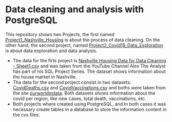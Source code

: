 # Data cleaning and analysis with PostgreSQL
This repository shows two Projects, the first named [Project1_Nashville_Housing](https://github.com/maryisabela15/SQL_Data_Analysis/blob/main/Project1_Nashville_Housing.sql) is about the process of data cleaning.
On the other hand, the second project, named [Project2_Covid19_Data_Exploration](https://github.com/maryisabela15/SQL_Data_Analysis/blob/main/Project2_COVID19_Data_Exploration.sql) is about data exploration and data analysis.

* The data for the firts project is [Nashville Housing Data for Data Cleaning - Sheet1.csv](https://github.com/maryisabela15/SQL_Data_Analysis/blob/main/Nashville%20Housing%20Data%20for%20Data%20Cleaning%20-%20Sheet1.csv) and was taken from the YouTube Channel Alex The Analyst has part of his SQL Project Series. The dataset shows information about the house market in Nashville.
* Tha data for the second project consist in two datasets: [CovidDeaths.csv](https://github.com/maryisabela15/SQL_Data_Analysis/blob/main/CovidDeaths.csv) and [CovidVaccinations.csv](https://github.com/maryisabela15/SQL_Data_Analysis/blob/main/CovidVaccinations.csv) and boths were taken from the site [ourworldindata](https://ourworldindata.org/covid-deaths). Both datasets shows information about the covid per region, like new cases, total death, vaccinations, etc.
* Both projects where created using PostgreSQL, and in both cases it was necessary create tables in a database to store the information content in the cvs files.


